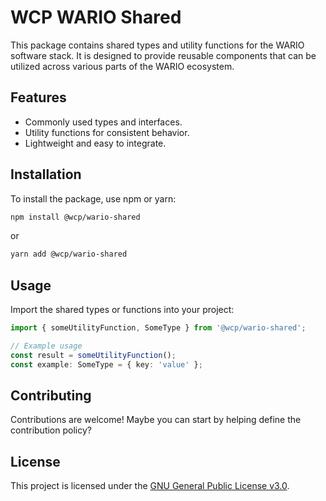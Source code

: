 # WCP WARIO Shared

This package contains shared types and utility functions for the WARIO software stack. It is designed to provide reusable components that can be utilized across various parts of the WARIO ecosystem.

## Features

- Commonly used types and interfaces.
- Utility functions for consistent behavior.
- Lightweight and easy to integrate.

## Installation

To install the package, use npm or yarn:

```bash
npm install @wcp/wario-shared
```

or

```bash
yarn add @wcp/wario-shared
```

## Usage

Import the shared types or functions into your project:

```typescript
import { someUtilityFunction, SomeType } from '@wcp/wario-shared';

// Example usage
const result = someUtilityFunction();
const example: SomeType = { key: 'value' };
```

## Contributing

Contributions are welcome! Maybe you can start by helping define the contribution policy?

## License

This project is licensed under the [GNU General Public License v3.0](LICENSE).